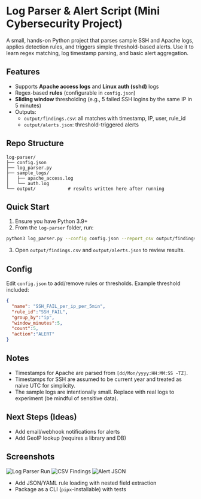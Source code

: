 # Log Parser & Alert Script (Mini Cybersecurity Project)

A small, hands-on Python project that parses sample SSH and Apache logs, applies detection rules, and triggers simple threshold-based alerts.
Use it to learn regex matching, log timestamp parsing, and basic alert aggregation.

## Features
- Supports **Apache access logs** and **Linux auth (sshd)** logs
- Regex-based **rules** (configurable in `config.json`)
- **Sliding window** thresholding (e.g., 5 failed SSH logins by the same IP in 5 minutes)
- Outputs:
  - `output/findings.csv`: all matches with timestamp, IP, user, rule_id
  - `output/alerts.json`: threshold-triggered alerts

## Repo Structure
```
log-parser/
├── config.json
├── log_parser.py
├── sample_logs/
│   ├── apache_access.log
│   └── auth.log
└── output/            # results written here after running
```

## Quick Start
1) Ensure you have Python 3.9+
2) From the `log-parser` folder, run:
```bash
python3 log_parser.py --config config.json --report_csv output/findings.csv --alerts_json output/alerts.json --verbose
```
3) Open `output/findings.csv` and `output/alerts.json` to review results.

## Config
Edit `config.json` to add/remove rules or thresholds. Example threshold included:
```json
{
  "name": "SSH_FAIL_per_ip_per_5min",
  "rule_id":"SSH_FAIL",
  "group_by":"ip",
  "window_minutes":5,
  "count":5,
  "action":"ALERT"
}
```

## Notes
- Timestamps for Apache are parsed from `[dd/Mon/yyyy:HH:MM:SS -TZ]`.
- Timestamps for SSH are assumed to be current year and treated as naive UTC for simplicity.
- The sample logs are intentionally small. Replace with real logs to experiment (be mindful of sensitive data).

## Next Steps (Ideas)
- Add email/webhook notifications for alerts
- Add GeoIP lookup (requires a library and DB)

## Screenshots

![Log Parser Run](./assets/powershell_run.png)
![CSV Findings](./assets/csv_findings.png)
![Alert JSON](./assets/alert_json.png)

- Add JSON/YAML rule loading with nested field extraction
- Package as a CLI (`pipx`-installable) with tests
